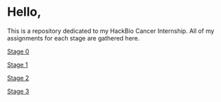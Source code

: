 # Hello,

This is a repository dedicated to my HackBio Cancer Internship.
All of my assignments for each stage are gathered here.

[ Stage 0](https://github.com/Lemurlover/hackbio-cancer-internship/tree/main/stage0)

[ Stage 1](https://github.com/Lemurlover/hackbio-cancer-internship/tree/main/stage1)

[ Stage 2](https://github.com/Lemurlover/hackbio-cancer-internship/tree/main/stage2)

[ Stage 3](https://github.com/Lemurlover/hackbio-cancer-internship/tree/main/stage3)

 
